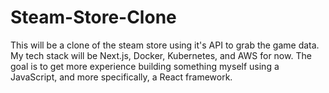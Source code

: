 # Steam-Store-Clone
This will be a clone of the steam store using it's API to grab the game data. My tech stack will be Next.js, Docker, Kubernetes, and AWS for now. The goal is to get more experience building something myself using a JavaScript, and more specifically, a React framework.
